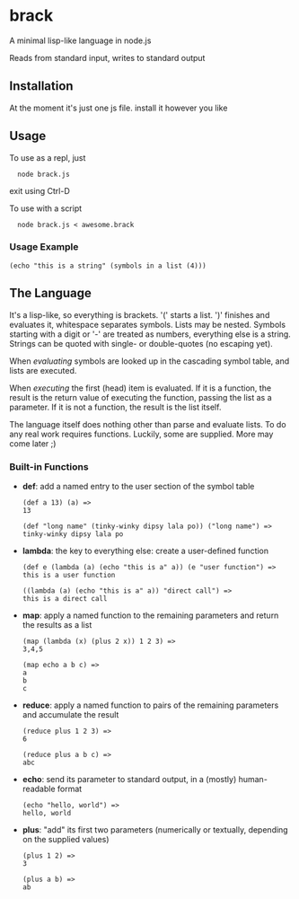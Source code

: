 # brack

A minimal lisp-like language in node.js

Reads from standard input, writes to standard output

## Installation

At the moment it's just one js file. install it however you like

## Usage
To use as a repl, just 
```
  node brack.js
```
exit using Ctrl-D

To use with a script
```
  node brack.js < awesome.brack
```

### Usage Example
```
(echo "this is a string" (symbols in a list (4)))
```

## The Language

It's a lisp-like, so everything is brackets. '(' starts a list. ')' finishes and evaluates it, whitespace separates symbols. Lists may be nested. Symbols starting with a digit or '-' are treated as numbers, everything else is a string. 
Strings can be quoted with single- or double-quotes (no escaping yet).

When _evaluating_ symbols are looked up in the cascading symbol table, and lists are executed. 

When _executing_ the first (head) item is evaluated. If it is a function,
the result is the return value of executing the function, passing the list as a parameter. 
If it is not a function, the result is the list itself.

The language itself does nothing other than parse and evaluate lists. To do any real work 
requires functions. Luckily, some are supplied. More may come later ;)

### Built-in Functions

* **def**:
  add a named entry to the user section of the symbol table

  ```
  (def a 13) (a) =>
  13
  ```

  ```
  (def "long name" (tinky-winky dipsy lala po)) ("long name") =>
  tinky-winky dipsy lala po
  ```

* **lambda**:
  the key to everything else: create a user-defined function

  ```
  (def e (lambda (a) (echo "this is a" a)) (e "user function") =>
  this is a user function
  ```

  ```
  ((lambda (a) (echo "this is a" a)) "direct call") =>
  this is a direct call
  ```

* **map**:
  apply a named function to the remaining parameters and return the results as a list

  ```
  (map (lambda (x) (plus 2 x)) 1 2 3) =>
  3,4,5
  ```

  ```
  (map echo a b c) =>
  a
  b
  c
  ```

* **reduce**:
  apply a named function to pairs of the remaining parameters and accumulate the result

  ```
  (reduce plus 1 2 3) =>
  6
  ```

  ```
  (reduce plus a b c) =>
  abc
  ```

* **echo**:
  send its parameter to standard output, in a (mostly) human-readable format

  ```
  (echo "hello, world") =>
  hello, world
  ```

* **plus**:
  "add" its first two parameters (numerically or textually, depending on the supplied values)

  ```
  (plus 1 2) =>
  3
  ```

  ```
  (plus a b) =>
  ab
  ```
  